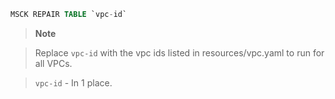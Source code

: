 ```sql
MSCK REPAIR TABLE `vpc-id`
```

> **Note**

> Replace `vpc-id` with the vpc ids listed in resources/vpc.yaml to run for all VPCs.

> `vpc-id` - In 1 place.
